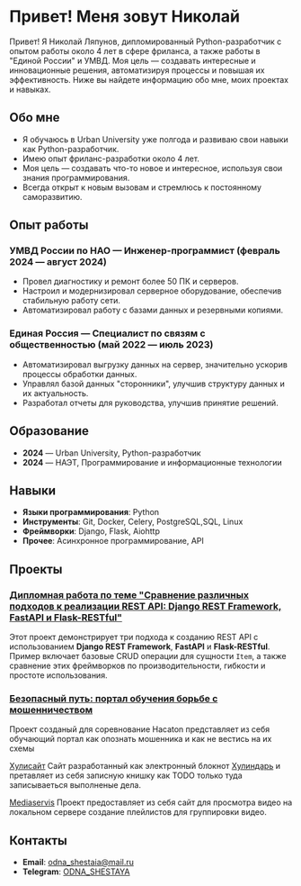 #  Привет! Меня зовут Николай 

Привет! Я Николай Ляпунов, дипломированный Python-разработчик с опытом работы около 4 лет в сфере фриланса, а также работы в "Единой России" и УМВД. Моя цель — создавать интересные и инновационные решения, автоматизируя процессы и повышая их эффективность. Ниже вы найдете информацию обо мне, моих проектах и навыках.

## Обо мне

- Я обучаюсь в Urban University уже полгода и развиваю свои навыки как Python-разработчик.
- Имею опыт фриланс-разработки около 4 лет.
- Моя цель — создавать что-то новое и интересное, используя свои знания программирования.
- Всегда открыт к новым вызовам и стремлюсь к постоянному саморазвитию.

## Опыт работы

### УМВД России по НАО — Инженер-программист (февраль 2024 — август 2024)
- Провел диагностику и ремонт более 50 ПК и серверов.
- Настроил и модернизировал серверное оборудование, обеспечив стабильную работу сети.
- Автоматизировал работу с базами данных и резервными копиями.

### Единая Россия — Специалист по связям с общественностью (май 2022 — июль 2023)
- Автоматизировал выгрузку данных на сервер, значительно ускорив процессы обработки данных.
- Управлял базой данных "сторонники", улучшив структуру данных и их актуальность.
- Разработал отчеты для руководства, улучшив принятие решений.

## Образование

- **2024** — Urban University, Python-разработчик
- **2024** — НАЭТ, Программирование и информационные технологии

## Навыки

- **Языки программирования**: Python
- **Инструменты**: Git, Docker, Celery, PostgreSQL,SQL, Linux
- **Фреймворки**: Django, Flask, Aiohttp
- **Прочее**: Асинхронное программирование, API

## Проекты

### [Дипломная работа по теме "Сравнение различных подходов к реализации REST API: Django REST Framework, FastAPI и Flask-RESTful"](https://github.com/odnashestaia/diplom)
Этот проект демонстрирует три подхода к созданию REST API с использованием **Django REST Framework**, **FastAPI** и **Flask-RESTful**. Пример включает базовые CRUD операции для сущности `Item`, а также сравнение этих фреймворков по производительности, гибкости и простоте использования.

### [Безопасный путь: портал обучения борьбе с мошенничеством](https://github.com/odnashestaia/hacaton_dev)
Проект созданый для соревнование Hacaton представляет из себя обучающий портал как опознать мошенника и как не вестись на их схемы

[Хулисайт](https://github.com/odnashestaia/hulisite)
Сайт разработанный как электронный блокнот [Хулиндарь](https://www.chitai-gorod.ru/product/hulendar-provokator-velikih-sversheniy-2921315) и претавляет из себя записную книшку как TODO только туда записываеться выполненые дела.

[Mediaservis](https://github.com/odnashestaia/mediaservis)
Проект предоставляет из себя сайт для просмотра видео на локальном сервере создание плейлистов для группировки видео.

## Контакты

- **Email**: [odna_shestaia@mail.ru](mailto:odna_shestaia@mail.ru)
- **Telegram**: [ODNA_SHESTAYA](https://t.me/ODNA_SHESTAYA)



<!--
**odnashestaia/odnashestaia** is a ✨ _special_ ✨ repository because its `README.md` (this file) appears on your GitHub profile.

Here are some ideas to get you started:

- 🔭 I’m currently working on ...
- 🌱 I’m currently learning ...
- 👯 I’m looking to collaborate on ...
- 🤔 I’m looking for help with ...
- 💬 Ask me about ...
- 📫 How to reach me: ...
- 😄 Pronouns: ...
- ⚡ Fun fact: ...
-->
